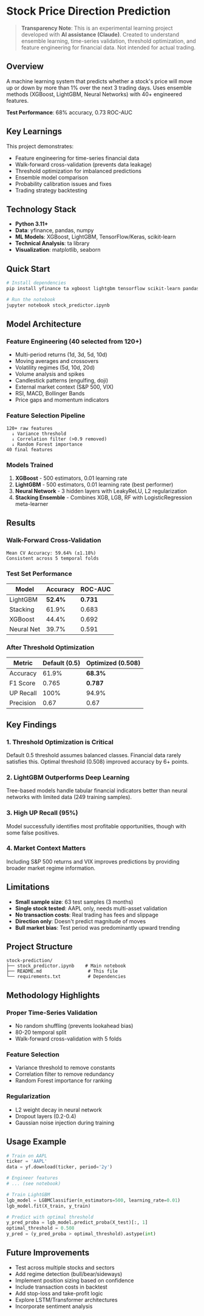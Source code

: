 # Stock Price Direction Prediction

> **Transparency Note**: This is an experimental learning project developed with **AI assistance (Claude)**. Created to understand ensemble learning, time-series validation, threshold optimization, and feature engineering for financial data. Not intended for actual trading.


## Overview

A machine learning system that predicts whether a stock's price will move up or down by more than 1% over the next 3 trading days. Uses ensemble methods (XGBoost, LightGBM, Neural Networks) with 40+ engineered features.

**Test Performance**: 68% accuracy, 0.73 ROC-AUC


## Key Learnings

This project demonstrates:
- Feature engineering for time-series financial data
- Walk-forward cross-validation (prevents data leakage)
- Threshold optimization for imbalanced predictions
- Ensemble model comparison
- Probability calibration issues and fixes
- Trading strategy backtesting


## Technology Stack

- **Python 3.11+**
- **Data**: yfinance, pandas, numpy
- **ML Models**: XGBoost, LightGBM, TensorFlow/Keras, scikit-learn
- **Technical Analysis**: ta library
- **Visualization**: matplotlib, seaborn

## Quick Start

```bash
# Install dependencies
pip install yfinance ta xgboost lightgbm tensorflow scikit-learn pandas numpy matplotlib seaborn

# Run the notebook
jupyter notebook stock_predictor.ipynb
```

## Model Architecture

### Feature Engineering (40 selected from 120+)
- Multi-period returns (1d, 3d, 5d, 10d)
- Moving averages and crossovers
- Volatility regimes (5d, 10d, 20d)
- Volume analysis and spikes
- Candlestick patterns (engulfing, doji)
- External market context (S&P 500, VIX)
- RSI, MACD, Bollinger Bands
- Price gaps and momentum indicators

### Feature Selection Pipeline
```
120+ raw features
  ↓ Variance threshold
  ↓ Correlation filter (>0.9 removed)
  ↓ Random Forest importance
40 final features
```

### Models Trained
1. **XGBoost** - 500 estimators, 0.01 learning rate
2. **LightGBM** - 500 estimators, 0.01 learning rate (best performer)
3. **Neural Network** - 3 hidden layers with LeakyReLU, L2 regularization
4. **Stacking Ensemble** - Combines XGB, LGB, RF with LogisticRegression meta-learner

## Results

### Walk-Forward Cross-Validation
```
Mean CV Accuracy: 59.64% (±1.18%)
Consistent across 5 temporal folds
```

### Test Set Performance

| Model | Accuracy | ROC-AUC |
|-------|----------|---------|
| LightGBM | **52.4%** | **0.731** |
| Stacking | 61.9% | 0.683 |
| XGBoost | 44.4% | 0.692 |
| Neural Net | 39.7% | 0.591 |

### After Threshold Optimization

| Metric | Default (0.5) | Optimized (0.508) |
|--------|---------------|-------------------|
| Accuracy | 61.9% | **68.3%** |
| F1 Score | 0.765 | **0.787** |
| UP Recall | 100% | 94.9% |
| Precision | 0.67 | 0.67 |

## Key Findings

### 1. Threshold Optimization is Critical
Default 0.5 threshold assumes balanced classes. Financial data rarely satisfies this. Optimal threshold (0.508) improved accuracy by 6+ points.

### 2. LightGBM Outperforms Deep Learning
Tree-based models handle tabular financial indicators better than neural networks with limited data (249 training samples).

### 3. High UP Recall (95%)
Model successfully identifies most profitable opportunities, though with some false positives.

### 4. Market Context Matters
Including S&P 500 returns and VIX improves predictions by providing broader market regime information.


## Limitations

- **Small sample size**: 63 test samples (3 months)
- **Single stock tested**: AAPL only, needs multi-asset validation
- **No transaction costs**: Real trading has fees and slippage
- **Direction only**: Doesn't predict magnitude of moves
- **Bull market bias**: Test period was predominantly upward trending

## Project Structure

```
stock-prediction/
├── stock_predictor.ipynb    # Main notebook
├── README.md                 # This file
└── requirements.txt          # Dependencies
```


## Methodology Highlights

### Proper Time-Series Validation
- No random shuffling (prevents lookahead bias)
- 80-20 temporal split
- Walk-forward cross-validation with 5 folds

### Feature Selection
- Variance threshold to remove constants
- Correlation filter to remove redundancy
- Random Forest importance for ranking

### Regularization
- L2 weight decay in neural network
- Dropout layers (0.2-0.4)
- Gaussian noise injection during training


## Usage Example

```python
# Train on AAPL
ticker = 'AAPL'
data = yf.download(ticker, period='2y')

# Engineer features
# ... (see notebook)

# Train LightGBM
lgb_model = LGBMClassifier(n_estimators=500, learning_rate=0.01)
lgb_model.fit(X_train, y_train)

# Predict with optimal threshold
y_pred_proba = lgb_model.predict_proba(X_test)[:, 1]
optimal_threshold = 0.508
y_pred = (y_pred_proba > optimal_threshold).astype(int)
```


## Future Improvements

- Test across multiple stocks and sectors
- Add regime detection (bull/bear/sideways)
- Implement position sizing based on confidence
- Include transaction costs in backtest
- Add stop-loss and take-profit logic
- Explore LSTM/Transformer architectures
- Incorporate sentiment analysis
